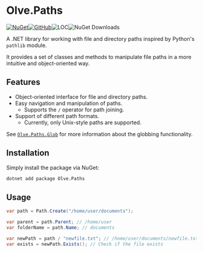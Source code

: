 # Olve.Paths
[![NuGet](https://img.shields.io/nuget/v/Olve.Paths?logo=nuget)](https://www.nuget.org/packages/Olve.Paths)[![GitHub](https://img.shields.io/github/license/OliverVea/Olve.Utilities)](LICENSE)![LOC](https://img.shields.io/endpoint?url=https%3A%2F%2Fghloc.vercel.app%2Fapi%2FOliverVea%2FOlve.Paths%2Fbadge)![NuGet Downloads](https://img.shields.io/nuget/dt/Olve.Paths)

A .NET library for working with file and directory paths inspired by Python's `pathlib` module.

It provides a set of classes and methods to manipulate file paths in a more intuitive and object-oriented way.

## Features

- Object-oriented interface for file and directory paths.
- Easy navigation and manipulation of paths.
  - Supports the `/` operator for path joining.
- Support of different path formats.
  - Currently, only Unix-style paths are supported.

See [`Olve.Paths.Glob`](https://github.com/OliverVea/Olve.Utilities/tree/master/src/Olve.Paths.Glob) for more information about the globbing functionality.

## Installation

Simply install the package via NuGet:

```bash
dotnet add package Olve.Paths
```

## Usage

```csharp
var path = Path.Create("/home/user/documents");

var parent = path.Parent; // /home/user
var folderName = path.Name; // documents

var newPath = path / "newfile.txt"; // /home/user/documents/newfile.txt
var exists = newPath.Exists(); // Check if the file exists
```
